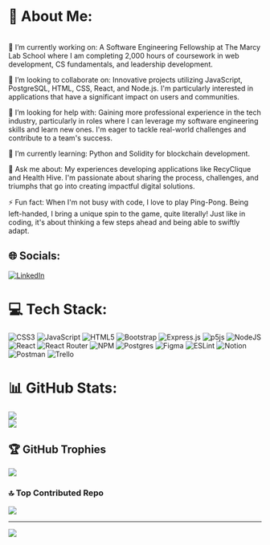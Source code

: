 # 💫 About Me:
<br>🔭 I’m currently working on: A Software Engineering Fellowship at The Marcy Lab School where I am completing 2,000 hours of coursework in web development, CS fundamentals, and leadership development.<br>

👯 I’m looking to collaborate on: Innovative projects utilizing JavaScript, PostgreSQL, HTML, CSS, React, and Node.js. I'm particularly interested in applications that have a significant impact on users and communities.<br>

🤝 I’m looking for help with: Gaining more professional experience in the tech industry, particularly in roles where I can leverage my software engineering skills and learn new ones. I'm eager to tackle real-world challenges and contribute to a team's success.<br>

🌱 I’m currently learning: Python and Solidity for blockchain development.

💬 Ask me about: My experiences developing applications like RecyClique and Health Hive. I'm passionate about sharing the process, challenges, and triumphs that go into creating impactful digital solutions.<br>

⚡ Fun fact: When I'm not busy with code, I love to play Ping-Pong. Being left-handed, I bring a unique spin to the game, quite literally! Just like in coding, it's about thinking a few steps ahead and being able to swiftly adapt.


## 🌐 Socials:
[![LinkedIn](https://img.shields.io/badge/LinkedIn-%230077B5.svg?logo=linkedin&logoColor=white)]([https://linkedin.com/in/https://www.linkedin.com/in/jason-paulino-1a2a76180/](https://www.linkedin.com/in/jason-paulino-1a2a76180/)) 

# 💻 Tech Stack:
![CSS3](https://img.shields.io/badge/css3-%231572B6.svg?style=for-the-badge&logo=css3&logoColor=white) ![JavaScript](https://img.shields.io/badge/javascript-%23323330.svg?style=for-the-badge&logo=javascript&logoColor=%23F7DF1E) ![HTML5](https://img.shields.io/badge/html5-%23E34F26.svg?style=for-the-badge&logo=html5&logoColor=white) ![Bootstrap](https://img.shields.io/badge/bootstrap-%23563D7C.svg?style=for-the-badge&logo=bootstrap&logoColor=white) ![Express.js](https://img.shields.io/badge/express.js-%23404d59.svg?style=for-the-badge&logo=express&logoColor=%2361DAFB) ![p5js](https://img.shields.io/badge/p5.js-ED225D?style=for-the-badge&logo=p5.js&logoColor=FFFFFF) ![NodeJS](https://img.shields.io/badge/node.js-6DA55F?style=for-the-badge&logo=node.js&logoColor=white) ![React](https://img.shields.io/badge/react-%2320232a.svg?style=for-the-badge&logo=react&logoColor=%2361DAFB) ![React Router](https://img.shields.io/badge/React_Router-CA4245?style=for-the-badge&logo=react-router&logoColor=white) ![NPM](https://img.shields.io/badge/NPM-%23000000.svg?style=for-the-badge&logo=npm&logoColor=white) ![Postgres](https://img.shields.io/badge/postgres-%23316192.svg?style=for-the-badge&logo=postgresql&logoColor=white) 	![Figma](https://img.shields.io/badge/figma-%23F24E1E.svg?style=for-the-badge&logo=figma&logoColor=white) ![ESLint](https://img.shields.io/badge/ESLint-4B3263?style=for-the-badge&logo=eslint&logoColor=white) ![Notion](https://img.shields.io/badge/Notion-%23000000.svg?style=for-the-badge&logo=notion&logoColor=white) ![Postman](https://img.shields.io/badge/Postman-FF6C37?style=for-the-badge&logo=postman&logoColor=white) ![Trello](https://img.shields.io/badge/Trello-%23026AA7.svg?style=for-the-badge&logo=Trello&logoColor=white)

# 📊 GitHub Stats:
![](https://github-readme-stats.vercel.app/api?username=jasonpaulino&theme=dark&hide_border=false&include_all_commits=true&count_private=true)<br/>
![](https://github-readme-streak-stats.herokuapp.com/?user=jasonpaulino&theme=dark&hide_border=false)<br/>

## 🏆 GitHub Trophies
![](https://github-profile-trophy.vercel.app/?username=jasonpaulino&theme=onedark&no-frame=false&no-bg=false&margin-w=4)

### 🔝 Top Contributed Repo
![](https://github-contributor-stats.vercel.app/api?username=jasonpaulino&limit=5&theme=onedark&combine_all_yearly_contributions=true)

---
[![](https://visitcount.itsvg.in/api?id=jasonpaulino&icon=0&color=0)](https://visitcount.itsvg.in)

<!-- Proudly created with GPRM ( https://gprm.itsvg.in ) -->
